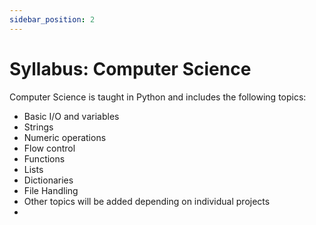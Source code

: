 ```yaml
---
sidebar_position: 2
---
```


# Syllabus: Computer Science

Computer Science is taught in Python and includes the following topics:
* Basic I/O and variables
* Strings
* Numeric operations
* Flow control
* Functions
* Lists
* Dictionaries
* File Handling
* Other topics will be added depending on individual projects
* 